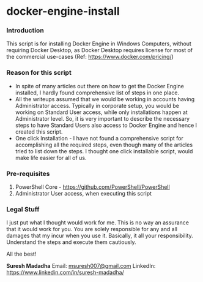 # docker-engine-install
### Introduction
This script is for installing Docker Engine in Windows Computers, without requiring Docker Desktop, as Docker Desktop requires license for most of the commercial use-cases (Ref: https://www.docker.com/pricing/) 

### Reason for this script
 - In spite of many articles out there on how to get the Docker Engine installed, I hardly found comprehensive list of steps in one place. 
 - All the writeups assumed that we would be working in accounts having Administrator access. Typically in corporate setup, you would be working on Standard User access, while only installations happen at Administrator level. So, it is very important to describe the necessary steps to have Standard Users also access to Docker Engine and hence I created this script.
 - One click Installation - I have not found a comprehensive script for accomplishing all the required steps, even though many of the articles tried to list down the steps. I thought one click installable script, would make life easier for all of us.


### Pre-requisites

 1. PowerShell Core - https://github.com/PowerShell/PowerShell 
 2. Administrator User access, when executing this script
 
 ### Legal Stuff
 I just put what I thought would work for me. This is no way an assurance that it would work for you. You are solely responsible for any and all damages that my incur when you use it. Basically, it all your responsibility. Understand the steps and execute them cautiously.

All the best!

**Suresh Madadha**
Email: msuresh007@gmail.com
LinkedIn: https://www.linkedin.com/in/suresh-madadha/ 
 
